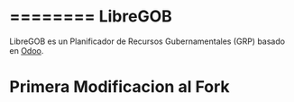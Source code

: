 ========
LibreGOB
========

LibreGOB es un Planificador de Recursos Gubernamentales (GRP) basado en <a href="https://www.odoo.com">Odoo</a>.
# Primera Modificacion al Fork
